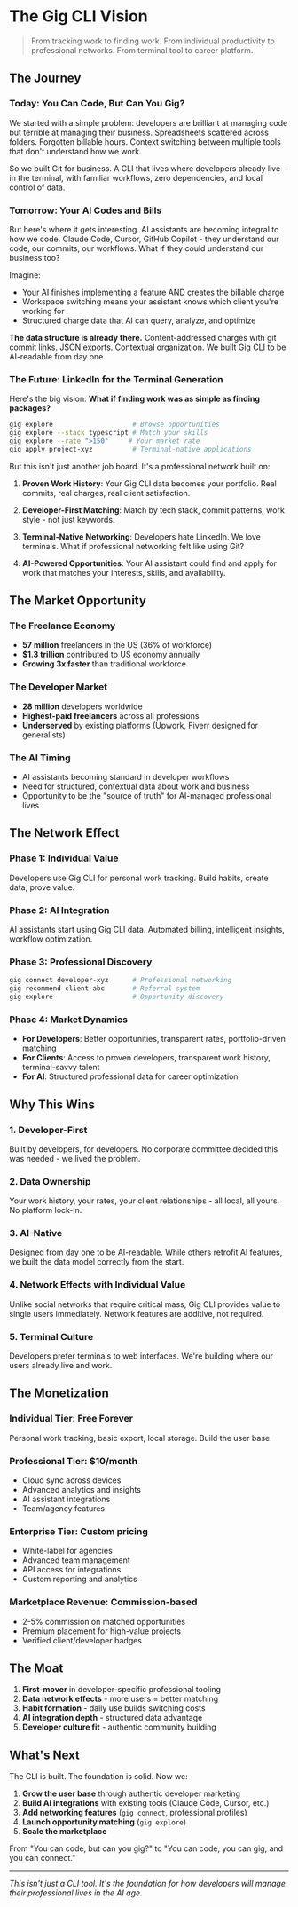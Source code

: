 # The Gig CLI Vision

> From tracking work to finding work. From individual productivity to professional networks. From terminal tool to career platform.

## The Journey

### Today: You Can Code, But Can You Gig?

We started with a simple problem: developers are brilliant at managing code but terrible at managing their business. Spreadsheets scattered across folders. Forgotten billable hours. Context switching between multiple tools that don't understand how we work.

So we built Git for business. A CLI that lives where developers already live - in the terminal, with familiar workflows, zero dependencies, and local control of data.

### Tomorrow: Your AI Codes and Bills

But here's where it gets interesting. AI assistants are becoming integral to how we code. Claude Code, Cursor, GitHub Copilot - they understand our code, our commits, our workflows. What if they could understand our business too?

Imagine:
- Your AI finishes implementing a feature AND creates the billable charge
- Workspace switching means your assistant knows which client you're working for
- Structured charge data that AI can query, analyze, and optimize

**The data structure is already there.** Content-addressed charges with git commit links. JSON exports. Contextual organization. We built Gig CLI to be AI-readable from day one.

### The Future: LinkedIn for the Terminal Generation

Here's the big vision: **What if finding work was as simple as finding packages?**

```bash
gig explore                    # Browse opportunities
gig explore --stack typescript # Match your skills
gig explore --rate ">150"     # Your market rate
gig apply project-xyz          # Terminal-native applications
```

But this isn't just another job board. It's a professional network built on:

1. **Proven Work History**: Your Gig CLI data becomes your portfolio. Real commits, real charges, real client satisfaction.

2. **Developer-First Matching**: Match by tech stack, commit patterns, work style - not just keywords.

3. **Terminal-Native Networking**: Developers hate LinkedIn. We love terminals. What if professional networking felt like using Git?

4. **AI-Powered Opportunities**: Your AI assistant could find and apply for work that matches your interests, skills, and availability.

## The Market Opportunity

### The Freelance Economy

- **57 million** freelancers in the US (36% of workforce)
- **$1.3 trillion** contributed to US economy annually
- **Growing 3x faster** than traditional workforce

### The Developer Market

- **28 million** developers worldwide
- **Highest-paid freelancers** across all professions
- **Underserved** by existing platforms (Upwork, Fiverr designed for generalists)

### The AI Timing

- AI assistants becoming standard in developer workflows
- Need for structured, contextual data about work and business
- Opportunity to be the "source of truth" for AI-managed professional lives

## The Network Effect

### Phase 1: Individual Value
Developers use Gig CLI for personal work tracking. Build habits, create data, prove value.

### Phase 2: AI Integration
AI assistants start using Gig CLI data. Automated billing, intelligent insights, workflow optimization.

### Phase 3: Professional Discovery
```bash
gig connect developer-xyz      # Professional networking
gig recommend client-abc       # Referral system
gig explore                    # Opportunity discovery
```

### Phase 4: Market Dynamics
- **For Developers**: Better opportunities, transparent rates, portfolio-driven matching
- **For Clients**: Access to proven developers, transparent work history, terminal-savvy talent
- **For AI**: Structured professional data for career optimization

## Why This Wins

### 1. Developer-First
Built by developers, for developers. No corporate committee decided this was needed - we lived the problem.

### 2. Data Ownership
Your work history, your rates, your client relationships - all local, all yours. No platform lock-in.

### 3. AI-Native
Designed from day one to be AI-readable. While others retrofit AI features, we built the data model correctly from the start.

### 4. Network Effects with Individual Value
Unlike social networks that require critical mass, Gig CLI provides value to single users immediately. Network features are additive, not required.

### 5. Terminal Culture
Developers prefer terminals to web interfaces. We're building where our users already live and work.

## The Monetization

### Individual Tier: Free Forever
Personal work tracking, basic export, local storage. Build the user base.

### Professional Tier: $10/month
- Cloud sync across devices
- Advanced analytics and insights
- AI assistant integrations
- Team/agency features

### Enterprise Tier: Custom pricing
- White-label for agencies
- Advanced team management
- API access for integrations
- Custom reporting and analytics

### Marketplace Revenue: Commission-based
- 2-5% commission on matched opportunities
- Premium placement for high-value projects
- Verified client/developer badges

## The Moat

1. **First-mover** in developer-specific professional tooling
2. **Data network effects** - more users = better matching
3. **Habit formation** - daily use builds switching costs
4. **AI integration depth** - structured data advantage
5. **Developer culture fit** - authentic community building

## What's Next

The CLI is built. The foundation is solid. Now we:

1. **Grow the user base** through authentic developer marketing
2. **Build AI integrations** with existing tools (Claude Code, Cursor, etc.)
3. **Add networking features** (`gig connect`, professional profiles)
4. **Launch opportunity matching** (`gig explore`)
5. **Scale the marketplace**

From "You can code, but can you gig?" to "You can code, you can gig, and you can connect."

---

*This isn't just a CLI tool. It's the foundation for how developers will manage their professional lives in the AI age.*
